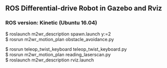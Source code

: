 ## ROS Differential-drive Robot in Gazebo and Rviz

### ROS version: Kinetic (Ubuntu 16.04)

$ roslaunch m2wr_description spawn.launch y:=2  
$ rosrun m2wr_motion_plan obstacle_avoidance.py  

$ rosrun teleop_twist_keyboard teleop_twist_keyboard.py  
$ rosrun m2wr_motion_plan reading_laserscan.py  
$ roslaunch m2wr_description rviz.launch  
